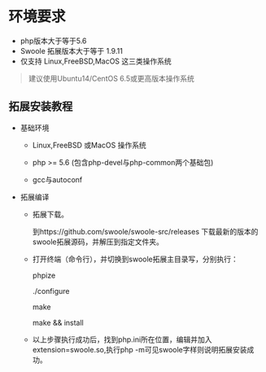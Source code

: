 # 环境要求

- php版本大于等于5.6
- Swoole 拓展版本大于等于 1.9.11
- 仅支持 Linux,FreeBSD,MacOS 这三类操作系统

> 建议使用Ubuntu14/CentOS 6.5或更高版本操作系统

## 拓展安装教程

- 基础环境

    - Linux,FreeBSD 或MacOS 操作系统

    - php >= 5.6 (包含php-devel与php-common两个基础包)

    - gcc与autoconf

- 拓展编译

    - 拓展下载。
    
        到https://github.com/swoole/swoole-src/releases 下载最新的版本的swoole拓展源码，并解压到指定文件夹。

    - 打开终端（命令行），并切换到swoole拓展主目录写，分别执行：

        phpize

        ./configure

        make

        make && install

    - 以上步骤执行成功后，找到php.ini所在位置，编辑并加入extension=swoole.so,执行php -m可见swoole字样则说明拓展安装成功。

<script>
    var _hmt = _hmt || [];
    (function() {
        var hm = document.createElement("script");
        hm.src = "https://hm.baidu.com/hm.js?4c8d895ff3b25bddb6fa4185c8651cc3";
        var s = document.getElementsByTagName("script")[0];
        s.parentNode.insertBefore(hm, s);
    })();
</script>   